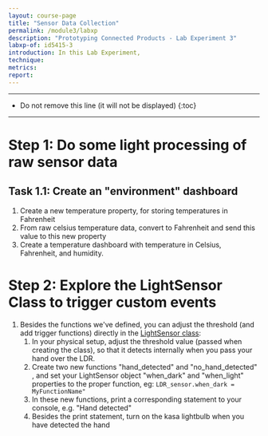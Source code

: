 ```yaml
---
layout: course-page
title: "Sensor Data Collection"
permalink: /module3/labxp
description: "Prototyping Connected Products - Lab Experiment 3"
labxp-of: id5415-3
introduction: In this Lab Experiment,
technique:
metrics:
report:
---
```



---

* Do not remove this line (it will not be displayed)
{:toc}

---







# Step 1: Do some light processing of raw sensor data

## Task 1.1: Create an "environment" dashboard

1. Create a new temperature property, for storing temperatures in Fahrenheit 
2. From raw celsius temperature data, convert to Fahrenheit and send this value to this new property
3. Create a temperature dashboard with temperature in Celsius, Fahrenheit, and humidity. 

# Step 2:  Explore the LightSensor Class to trigger custom events

1. Besides the functions we've defined, you can adjust the threshold (and add trigger functions) directly in the [LightSensor  class](https://gpiozero.readthedocs.io/en/stable/api_input.html#lightsensor-ldr):
   1. In your physical setup, adjust the threshold value (passed when creating the class), so that it detects internally when you pass your hand over the LDR. 
   2. Create two new functions "hand_detected" and "no_hand_detected" , and set your LightSensor object "when_dark" and "when_light" properties to the proper function, eg: `LDR_sensor.when_dark = MyFunctionName" `
   3. In these new functions, print a corresponding statement to your console, e.g. "Hand detected" 
   4. Besides the print statement,   turn on the kasa lightbulb when you have detected the hand 



